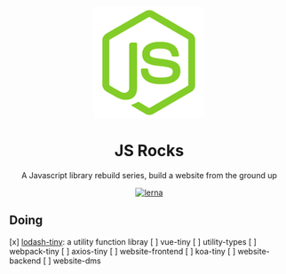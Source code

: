 <p align="center">
  <a href="#">
    <img width="200" src="./assets/js-rock.png"></img>
  </a>
</p>

<h1 align="center">JS Rocks</h1>

<div align="center">
  A Javascript library rebuild series, build a website from the ground up
<div>


[![lerna](https://img.shields.io/badge/maintained%20with-lerna-cc00ff.svg)](https://lerna.js.org/)

<div align="left"><div>


## Doing

[x] [lodash-tiny](./packages/lodash-tiny/README.md): a utility function libray
[ ] vue-tiny
[ ] utility-types
[ ] webpack-tiny
[ ] axios-tiny
[ ] website-frontend
[ ] koa-tiny
[ ] website-backend
[ ] website-dms 